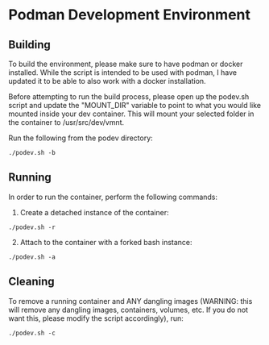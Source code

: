 # Podman Development Environment
## Building
To build the environment, please make sure to have podman or docker installed. While the script is intended to be used with podman, I have updated it to be able to also work with a docker installation.

Before attempting to run the build process, please open up the podev.sh script and update the "MOUNT_DIR" variable to point to what you would like mounted inside your dev container. This will mount your selected folder in the container to /usr/src/dev/vmnt.

Run the following from the podev directory:
```
./podev.sh -b
```

## Running
In order to run the container, perform the following commands:

1. Create a detached instance of the container:
```
./podev.sh -r
```

2. Attach to the container with a forked bash instance:
```
./podev.sh -a
```

## Cleaning
To remove a running container and ANY dangling images (WARNING: this will remove any dangling images, containers, volumes, etc. If you do not want this, please modify the script accordingly), run:
```
./podev.sh -c
```
